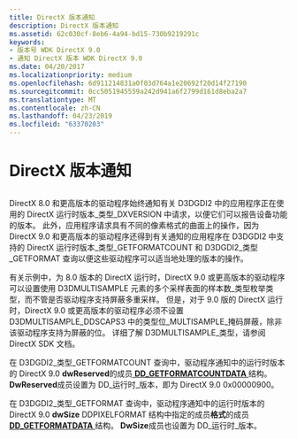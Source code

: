 ```yaml
---
title: DirectX 版本通知
description: DirectX 版本通知
ms.assetid: 62c030cf-8eb6-4a94-bd15-730b9219291c
keywords:
- 版本号 WDK DirectX 9.0
- 通知 DirectX 版本 WDK DirectX 9.0
ms.date: 04/20/2017
ms.localizationpriority: medium
ms.openlocfilehash: 6d911214831a0f03d764a1e20692f20d14f27190
ms.sourcegitcommit: 0cc5051945559a242d941a6f2799d161d8eba2a7
ms.translationtype: MT
ms.contentlocale: zh-CN
ms.lasthandoff: 04/23/2019
ms.locfileid: "63370203"
---
```

# <a name="notifying-about-directx-version"></a>DirectX 版本通知


## <span id="ddk_notifying_about_directx_version_gg"></span><span id="DDK_NOTIFYING_ABOUT_DIRECTX_VERSION_GG"></span>


DirectX 8.0 和更高版本的驱动程序始终通知有关 D3DGDI2 中的应用程序正在使用的 DirectX 运行时版本\_类型\_DXVERSION 中请求，以便它们可以报告设备功能的版本。 此外，应用程序请求具有不同的像素格式的曲面上的操作，因为 DirectX 9.0 和更高版本的驱动程序还得到有关通知的应用程序在 D3DGDI2 中支持的 DirectX 运行时版本\_类型\_GETFORMATCOUNT 和 D3DGDI2\_类型\_GETFORMAT 查询以便这些驱动程序可以适当地处理的版本的操作。

有关示例中，为 8.0 版本的 DirectX 运行时，DirectX 9.0 或更高版本的驱动程序可以设置使用 D3DMULTISAMPLE 元素的多个采样表面的样本数\_类型枚举类型，而不管是否驱动程序支持屏蔽多重采样。 但是，对于 9.0 版的 DirectX 运行时，DirectX 9.0 或更高版本的驱动程序必须不设置 D3DMULTISAMPLE\_DDSCAPS3 中的类型位\_MULTISAMPLE\_掩码屏蔽，除非该驱动程序支持为屏蔽的位。 详细了解 D3DMULTISAMPLE\_类型，请参阅 DirectX SDK 文档。

在 D3DGDI2\_类型\_GETFORMATCOUNT 查询中，驱动程序通知中的运行时版本的 DirectX 9.0 **dwReserved**的成员[ **DD\_GETFORMATCOUNTDATA** ](https://msdn.microsoft.com/library/windows/hardware/ff551566)结构。 **DwReserved**成员设置为 DD\_运行时\_版本，即为 DirectX 9.0 0x00000900。

在 D3DGDI2\_类型\_GETFORMAT 查询中，驱动程序通知中的运行时版本的 DirectX 9.0 **dwSize** DDPIXELFORMAT 结构中指定的成员**格式**的成员[ **DD\_GETFORMATDATA** ](https://msdn.microsoft.com/library/windows/hardware/ff551569)结构。 **DwSize**成员也设置为 DD\_运行时\_版本。

 

 





